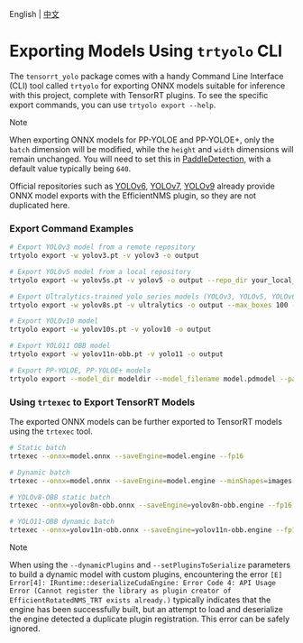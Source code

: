 English | [中文](../cn/model_export.md)

# Exporting Models Using `trtyolo` CLI

The `tensorrt_yolo` package comes with a handy Command Line Interface (CLI) tool called `trtyolo` for exporting ONNX models suitable for inference with this project, complete with TensorRT plugins. To see the specific export commands, you can use `trtyolo export --help`.

> [!NOTE]  
> When exporting ONNX models for PP-YOLOE and PP-YOLOE+, only the `batch` dimension will be modified, while the `height` and `width` dimensions will remain unchanged. You will need to set this in [PaddleDetection](https://github.com/PaddlePaddle/PaddleDetection), with a default value typically being `640`.
>
> Official repositories such as [YOLOv6](https://github.com/meituan/YOLOv6/tree/main/deploy/ONNX#tensorrt-backend-tensorrt-version-800), [YOLOv7](https://github.com/WongKinYiu/yolov7#export), [YOLOv9](https://github.com/WongKinYiu/yolov9/issues/130#issue-2162045461) already provide ONNX model exports with the EfficientNMS plugin, so they are not duplicated here.
>

### Export Command Examples
```bash
# Export YOLOv3 model from a remote repository
trtyolo export -w yolov3.pt -v yolov3 -o output

# Export YOLOv5 model from a local repository
trtyolo export -w yolov5s.pt -v yolov5 -o output --repo_dir your_local_yolovs_repository

# Export Ultralytics-trained yolo series models (YOLOv3, YOLOv5, YOLOv6, YOLOv8, YOLOv9, YOLOv10, YOLO11) with plugin parameters for dynamic batch export
trtyolo export -w yolov8s.pt -v ultralytics -o output --max_boxes 100 --iou_thres 0.45 --conf_thres 0.25 -b -1

# Export YOLOv10 model
trtyolo export -w yolov10s.pt -v yolov10 -o output

# Export YOLO11 OBB model
trtyolo export -w yolov11n-obb.pt -v yolo11 -o output

# Export PP-YOLOE, PP-YOLOE+ models
trtyolo export --model_dir modeldir --model_filename model.pdmodel --params_filename model.pdiparams -o output
```

### Using `trtexec` to Export TensorRT Models
The exported ONNX models can be further exported to TensorRT models using the `trtexec` tool.

```bash
# Static batch
trtexec --onnx=model.onnx --saveEngine=model.engine --fp16

# Dynamic batch
trtexec --onnx=model.onnx --saveEngine=model.engine --minShapes=images:1x3x640x640 --optShapes=images:4x3x640x640 --maxShapes=images:8x3x640x640 --fp16

# YOLOv8-OBB static batch
trtexec --onnx=yolov8n-obb.onnx --saveEngine=yolov8n-obb.engine --fp16 --staticPlugins=./lib/plugin/libcustom_plugins.so --setPluginsToSerialize=./lib/plugin/libcustom_plugins.so

# YOLO11-OBB dynamic batch
trtexec --onnx=yolov11n-obb.onnx --saveEngine=yolov11n-obb.engine --fp16 --minShapes=images:1x3x640x640 --optShapes=images:4x3x640x640 --maxShapes=images:8x3x640x640 --dynamicPlugins=./lib/plugin/custom_plugins.dll --setPluginsToSerialize=./lib/plugin/custom_plugins.dll
```

> [!NOTE]  
> When using the `--dynamicPlugins` and `--setPluginsToSerialize` parameters to build a dynamic model with custom plugins, encountering the error `[E] Error[4]: IRuntime::deserializeCudaEngine: Error Code 4: API Usage Error (Cannot register the library as plugin creator of EfficientRotatedNMS_TRT exists already.)` typically indicates that the engine has been successfully built, but an attempt to load and deserialize the engine detected a duplicate plugin registration. This error can be safely ignored.

